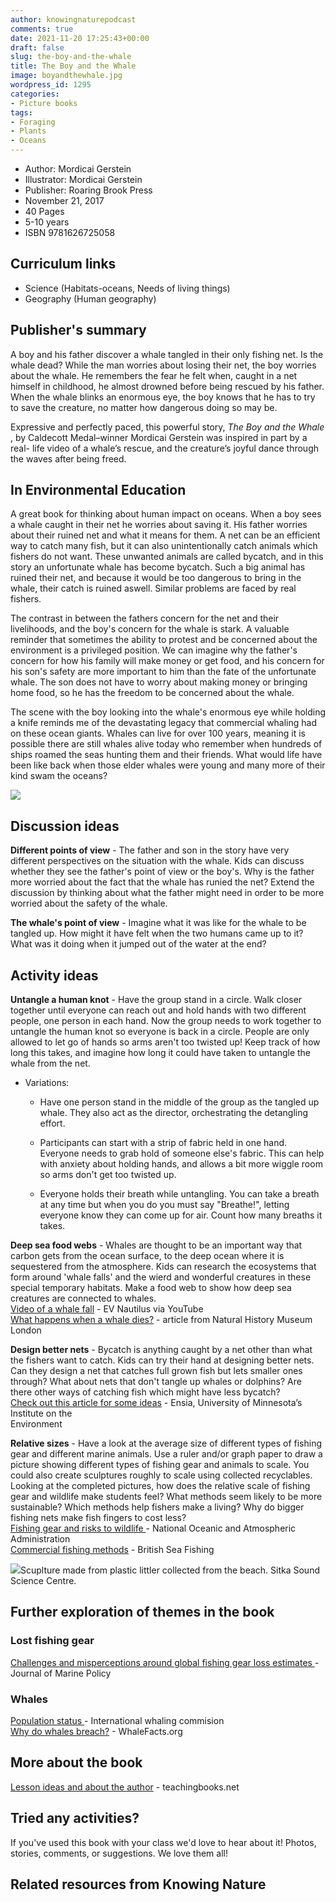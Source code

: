 ```yaml
---
author: knowingnaturepodcast
comments: true
date: 2021-11-20 17:25:43+00:00
draft: false
slug: the-boy-and-the-whale
title: The Boy and the Whale
image: boyandthewhale.jpg
wordpress_id: 1295
categories:
- Picture books
tags:
- Foraging
- Plants
- Oceans
---
```


  * Author: Mordicai Gerstein
  * Illustrator: Mordicai Gerstein
  * Publisher: Roaring Brook Press
  * November 21, 2017
  * 40 Pages 
  * 5-10 years 
  * ISBN 9781626725058

## Curriculum links

  * Science (Habitats-oceans, Needs of living things)
  * Geography (Human geography)

## Publisher's summary

A boy and his father discover a whale tangled in their only fishing net. Is
the whale dead? While the man worries about losing their net, the boy worries
about the whale. He remembers the fear he felt when, caught in a net himself
in childhood, he almost drowned before being rescued by his father. When the
whale blinks an enormous eye, the boy knows that he has to try to save the
creature, no matter how dangerous doing so may be.

Expressive and perfectly paced, this powerful story,  _The Boy and the Whale_
, by Caldecott Medal–winner Mordicai Gerstein was inspired in part by a real-
life video of a whale’s rescue, and the creature’s joyful dance through the
waves after being freed.

## In Environmental Education

A great book for thinking about human impact on oceans. When a boy sees a
whale caught in their net he worries about saving it. His father worries about
their ruined net and what it means for them. A net can be an efficient way to
catch many fish, but it can also unintentionally catch animals which fishers
do not want. These unwanted animals are called bycatch, and in this story an
unfortunate whale has become bycatch. Such a big animal has ruined their net,
and because it would be too dangerous to bring in the whale, their catch is
ruined aswell. Similar problems are faced by real fishers.

The contrast in between the fathers concern for the net and their livelihoods,
and the boy's concern for the whale is stark. A valuable reminder that
sometimes the ability to protest and be concerned about the environment is a
privileged position. We can imagine why the father's concern for how his
family will make money or get food, and his concern for his son's safety are
more important to him than the fate of the unfortunate whale. The son does not
have to worry about making money or bringing home food, so he has the freedom
to be concerned about the whale.

The scene with the boy looking into the whale's enormous eye while holding a
knife reminds me of the devastating legacy that commercial whaling had on
these ocean giants. Whales can live for over 100 years, meaning it is possible
there are still whales alive today who remember when hundreds of ships roamed
the seas hunting them and their friends. What would life have been like back
when those elder whales were young and many more of their kind swam the
oceans?

![](boyandthewhale_page.jpg)

## Discussion ideas

**Different points of view** \- The father and son in the story have very
different perspectives on the situation with the whale. Kids can discuss
whether they see the father's point of view or the boy's. Why is the father
more worried about the fact that the whale has runied the net? Extend the
discussion by thinking about what the father might need in order to be more
worried about the safety of the whale.

**The whale's point of view** \- Imagine what it was like for the whale to be
tangled up. How might it have felt when the two humans came up to it? What was
it doing when it jumped out of the water at the end?

## Activity ideas

**Untangle a human knot** \- Have the group stand in a circle. Walk closer
together until everyone can reach out and hold hands with two different
people, one person in each hand. Now the group needs to work together to
untangle the human knot so everyone is back in a circle. People are only
allowed to let go of hands so arms aren't too twisted up! Keep track of how
long this takes, and imagine how long it could have taken to untangle the
whale from the net.

  * Variations:
    * Have one person stand in the middle of the group as the tangled up whale. They also act as the director, orchestrating the detangling effort.  

    * Participants can start with a strip of fabric held in one hand. Everyone needs to grab hold of someone else's fabric. This can help with anxiety about holding hands, and allows a bit more wiggle room so arms don't get too twisted up.  

    * Everyone holds their breath while untangling. You can take a breath at any time but when you do you must say "Breathe!", letting everyone know they can come up for air. Count how many breaths it takes.

**Deep sea food webs** \- Whales are thought to be an important way that
carbon gets from the ocean surface, to the deep ocean where it is sequestered
from the atmosphere. Kids can research the ecosystems that form around 'whale
falls' and the wierd and wonderful creatures in these special temporary
habitats. Make a food web to show how deep sea creatures are connected to
whales.  
[Video of a whale fall](https://youtu.be/CZzQhiNQXxU) \- EV Nautilus via YouTube  
[What happens when a whale dies?](https://www.nhm.ac.uk/discover/what-happens-when-whales-die.html) \- article from Natural History Museum London

**Design better nets** \- Bycatch is anything caught by a net other than what
the fishers want to catch. Kids can try their hand at designing better nets.
Can they design a net that catches full grown fish but lets smaller ones
through? What about nets that don't tangle up whales or dolphins? Are there
other ways of catching fish which might have less bycatch?  
[Check out this article for some ideas](https://ensia.com/features/nets-save-fish-bycatch/) \- Ensia, University of Minnesota’s Institute on the   
Environment

**Relative sizes** \- Have a look at the average size of different types of
fishing gear and different marine animals. Use a ruler and/or graph paper to
draw a picture showing different types of fishing gear and animals to scale.
You could also create sculptures roughly to scale using collected recyclables.
Looking at the completed pictures, how does the relative scale of fishing gear
and wildlife make students feel? What methods seem likely to be more
sustainable? Which methods help fishers make a living? Why do bigger fishing
nets make fish fingers to cost less?  
[Fishing gear and risks to wildlife ](https://www.fisheries.noaa.gov/national/bycatch/fishing-gear-and-risks-protected-species)\- National Oceanic and Atmospheric Administration  
[Commercial fishing methods](https://britishseafishing.co.uk/commercial-fishing-methods/) \- British Sea Fishing

![](sitkasciencecentre.jpg)Scuplture made from plastic littler collected from the beach. Sitka Sound Science Centre.

## Further exploration of themes in the book

### Lost fishing gear

[Challenges and misperceptions around global fishing gear loss estimates ](https://www.sciencedirect.com/science/article/pii/S0308597X21001330)\- Journal of Marine Policy

### Whales

[Population status ](https://iwc.int/status)\- International whaling commision  
[Why do whales breach?](https://www.whalefacts.org/why-do-whales-breach/) \- WhaleFacts.org

## More about the book

[Lesson ideas and about the author](https://www.teachingbooks.net/tb.cgi?tid=58126) \- teachingbooks.net

## Tried any activities?

If you've used this book with your class we'd love to hear about it! Photos,
stories, comments, or suggestions. We love them all!

## Related resources from Knowing Nature

